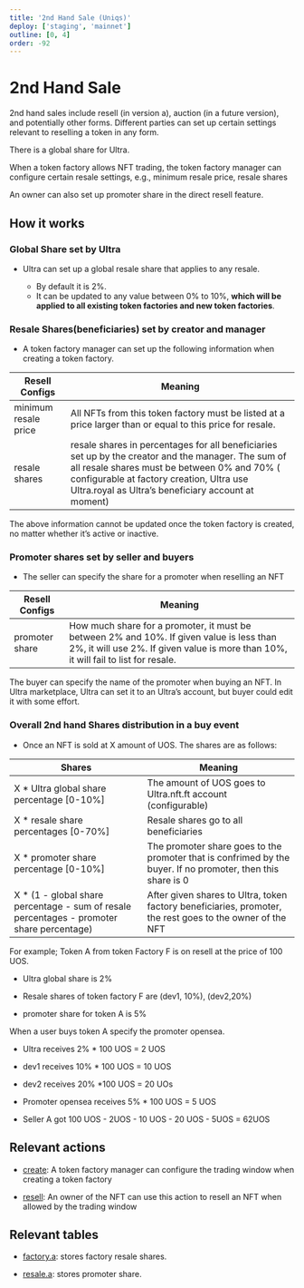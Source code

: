 ```yaml
---
title: '2nd Hand Sale (Uniqs)'
deploy: ['staging', 'mainnet']
outline: [0, 4]
order: -92
---
```


# 2nd Hand Sale

2nd hand sales include resell (in version a), auction (in a future version), and potentially other forms. Different parties can set up certain settings relevant to reselling a token in any form.

There is a global share for Ultra.

When a token factory allows NFT trading, the token factory manager can configure certain resale settings, e.g., minimum resale price, resale shares

An owner can also set up promoter share in the direct resell feature.

## How it works

### Global Share set by Ultra

-   Ultra can set up a global resale share that applies to any resale.

    -   By default it is 2%.
    -   It can be updated to any value between 0% to 10%, **which will be applied to all existing token factories and new token factories**.

### Resale Shares(beneficiaries) set by creator and manager

-   A token factory manager can set up the following information when creating a token factory.

| Resell Configs       | Meaning                                                                                                                                                                                                                                               |
| -------------------- | ----------------------------------------------------------------------------------------------------------------------------------------------------------------------------------------------------------------------------------------------------- |
| minimum resale price | All NFTs from this token factory must be listed at a price larger than or equal to this price for resale.                                                                                                                                             |
| resale shares        | resale shares in percentages for all beneficiaries set up by the creator and the manager. The sum of all resale shares must be between 0% and 70% ( configurable at factory creation, Ultra use Ultra.royal as Ultra’s beneficiary account at moment) |

The above information cannot be updated once the token factory is created, no matter whether it’s active or inactive.

### Promoter shares set by seller and buyers

-   The seller can specify the share for a promoter when reselling an NFT

| Resell Configs | Meaning                                                                                                                                                                         |
| -------------- | ------------------------------------------------------------------------------------------------------------------------------------------------------------------------------- |
| promoter share | How much share for a promoter, it must be between 2% and 10%. If given value is less than 2%, it will use 2%. If given value is more than 10%, it will fail to list for resale. |

The buyer can specify the name of the promoter when buying an NFT. In Ultra marketplace, Ultra can set it to an Ultra’s account, but buyer could edit it with some effort.

### Overall 2nd hand Shares distribution in a buy event

-   Once an NFT is sold at X amount of UOS. The shares are as follows:

| Shares                                                                                     | Meaning                                                                                                      |
| ------------------------------------------------------------------------------------------ | ------------------------------------------------------------------------------------------------------------ |
| X \* Ultra global share percentage [0-10%]                                                 | The amount of UOS goes to Ultra.nft.ft account (configurable)                                                |
| X \* resale share percentages [0-70%]                                                      | Resale shares go to all beneficiaries                                                                        |
| X \* promoter share percentage [0-10%]                                                     | The promoter share goes to the promoter that is confrimed by the buyer. If no promoter, then this share is 0 |
| X \* (1 - global share percentage - sum of resale percentages - promoter share percentage) | After given shares to Ultra, token factory beneficiaries, promoter, the rest goes to the owner of the NFT    |

For example; Token A from token Factory F is on resell at the price of 100 UOS.

-   Ultra global share is 2%

-   Resale shares of token factory F are (dev1, 10%), (dev2,20%)

-   promoter share for token A is 5%

When a user buys token A specify the promoter opensea.

-   Ultra receives 2% \* 100 UOS = 2 UOS

-   dev1 receives 10% \* 100 UOS = 10 UOS

-   dev2 receives 20% \*100 UOS = 20 UOs

-   Promoter opensea receives 5% \* 100 UOS = 5 UOS

-   Seller A got 100 UOS - 2UOS - 10 UOS - 20 UOS - 5UOS = 62UOS

## Relevant actions

-   [create](../../contracts/nft-contract/nft-actions/create.html): A token factory manager can configure the trading window when creating a token factory

-   [resell](../../contracts/nft-contract/nft-actions/resell.html): An owner of the NFT can use this action to resell an NFT when allowed by the trading window

## Relevant tables

-   [factory.a](../../contracts/nft-contract/nft-tables.html#factory-a): stores factory resale shares.

-   [resale.a](../../contracts/nft-contract/nft-tables.html#resale-a): stores promoter share.
